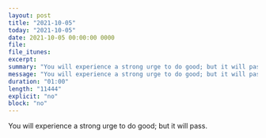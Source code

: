 ```yaml
---
layout: post
title: "2021-10-05"
today: "2021-10-05"
date: 2021-10-05 00:00:00 0000
file:
file_itunes:
excerpt:
summary: "You will experience a strong urge to do good; but it will pass."
message: "You will experience a strong urge to do good; but it will pass."
duration: "01:00"
length: "11444"
explicit: "no"
block: "no"
---
```

You will experience a strong urge to do good; but it will pass.

